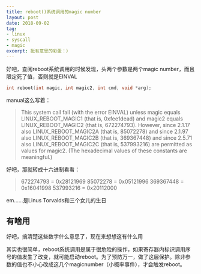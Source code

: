 ```yaml
---
title: reboot()系统调用的magic number
layout: post
date: 2018-09-02
tag:
- linux
- syscall
- magic
excerpt: 挺有意思的彩蛋：）
---
```


好吧，查阅reboot系统调用的时候发现，头两个参数是两个magic number，而且限定死了值，否则就是EINVAL

```c
int reboot(int magic, int magic2, int cmd, void *arg);
```

manual这么写着：

> This system call  fail  (with  the  error  EINVAL)  unless  magic  equals  LINUX_REBOOT_MAGIC1  (that  is,  0xfee1dead)  and  magic2  equals LINUX_REBOOT_MAGIC2  (that  is,  672274793).   However,  since  2.1.17  also  LINUX_REBOOT_MAGIC2A (that is, 85072278) and since 2.1.97 also LINUX_REBOOT_MAGIC2B (that is, 369367448) and since 2.5.71 also LINUX_REBOOT_MAGIC2C (that  is,  537993216)  are  permitted  as  values  for magic2.  (The hexadecimal values of these constants are meaningful.)

好吧，那就转成十六进制看看：

>672274793 = 0x28121969
>85072278 = 0x05121996
>369367448 = 0x16041998
>537993216 = 0x20112000

em……是Linus Torvalds和三个女儿的生日

## 有啥用

好吧，搞清楚这些数字什么意思了，现在来想想这有什么用

其实也很简单，reboot系统调用是属于很危险的操作，如果寄存器内标识调用序号的值发生了改变，就可能启动reboot。为了预防万一，做了这层保护。除非参数的值也不小心改成这几个magicnumber（小概率事件），才会触发reboot。
